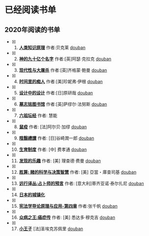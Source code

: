 # 已经阅读书单

## 2020年阅读的书单
- [x] 1. **[人类知识原理](./book/2021/人类知识原理.md)**  作者:贝克莱 [douban](https://book.douban.com/subject/4882100/)
- [x] 2. **[神的九十亿个名字](./book/2021/神的九十亿个名字.md)**  作者:\[英\]阿瑟·克拉克 [douban](https://book.douban.com/subject/20470849/)
- [x] 3. **[现代性与大屠杀](./book/2021/现代性与大屠杀.md)**  作者:\[英\]齐格蒙·鲍曼 [douban](https://book.douban.com/subject/6006691/)
- [x] 4. **[时间里的痴人](./book/2021/时间里的痴人.md)**  作者:\[美\]珍妮弗·伊根 [douban](https://book.douban.com/subject/30403403/)
- [x] 5. **[设计中的设计](./book/2021/设计中的设计.md)**  作者:\[日\]原研哉 [douban](https://book.douban.com/subject/1941558/)
- [x] 6. **[墓志铭图书馆](./book/2021/墓志铭图书馆.md)**  作者:\[英\]萨缪尔·法努斯 [douban](https://book.douban.com/subject/34461222/)
- [x] 7. **[六祖坛经](./book/2021/六祖坛经.md)**  作者: 慧能
- [x] 8. **[鼠疫](./book/2021/鼠疫.md)**  作者: \[法\]阿尔贝·加缪 [douban](https://book.douban.com/subject/24257229/)
- [x] 9. **[陰翳禮讃](./book/2021/陰翳禮讃.md)**  作者: \[日\]谷崎潤一郎 [douban](https://book.douban.com/subject/4151117/)
- [x] 10. **[生育制度](./book/2021/生育制度.md)**  作者: \[中\] 费孝通 [douban](https://book.douban.com/subject/1661440/)
- [x] 11. **[发现的乐趣](./book/2021/发现的乐趣.md)**  作者: \[美\] 理查德·费曼 [douban](https://book.douban.com/subject/26776967/)
- [x] 12. **[胜算: 赌的科学与决策智慧](./book/2021/胜算-赌的科学与决策智慧.md)**  作者: \[美\] 亞當・庫查司基 [douban](https://book.douban.com/subject/34886341/)
- [x] 13. **[远行译丛:占卜师的预言](./book/2021/远行译丛-占卜师的预言.md)**  作者: \[意大利\]蒂齐亚诺·泰尔扎尼 [douban](https://book.douban.com/subject/30376519/)
- [x] 14. **[日本的城镇化](./book/2021/日本的城镇化.md)**
- [x] 15. **[宪法学导论原理与应用-第四章](./book/2021/宪法学导论原理与应用-第四章.md)** 作者:张千帆 [douban](https://book.douban.com/subject/25918941/)
- [x] 16. **[众病之王:癌症传](./book/2021/众病之王-癌症传.md)** 作者: \[美\] 悉达多·穆克吉 [douban](https://book.douban.com/subject/20507206/)
- [x] 17. **[小王子](./book/2021/小王子-第四章.md)**  \[法\]圣埃克苏佩里 [douban](https://book.douban.com/subject/1084336/)
